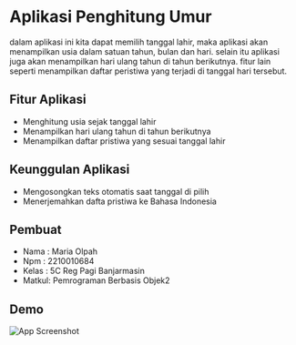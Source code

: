
# Aplikasi Penghitung Umur

dalam aplikasi ini kita dapat memilih tanggal lahir, maka aplikasi akan menampilkan usia dalam satuan tahun, bulan dan hari. selain itu aplikasi juga akan menampilkan hari ulang tahun di tahun berikutnya. fitur lain seperti menampilkan daftar peristiwa yang terjadi di tanggal hari tersebut.

## Fitur Aplikasi

- Menghitung usia sejak tanggal lahir
- Menampilkan hari ulang tahun di tahun berikutnya
- Menampilkan daftar pristiwa yang sesuai tanggal lahir


## Keunggulan Aplikasi
 - Mengosongkan teks otomatis saat tanggal di pilih
- Menerjemahkan dafta pristiwa ke Bahasa Indonesia


## Pembuat

- Nama  : Maria Olpah
- Npm   : 2210010684
- Kelas : 5C Reg Pagi Banjarmasin
- Matkul: Pemrograman Berbasis Objek2

## Demo

![App Screenshot](https://github.com/mariariaolpah/AplikasiPenghitungUmur/blob/main/img.gif)

